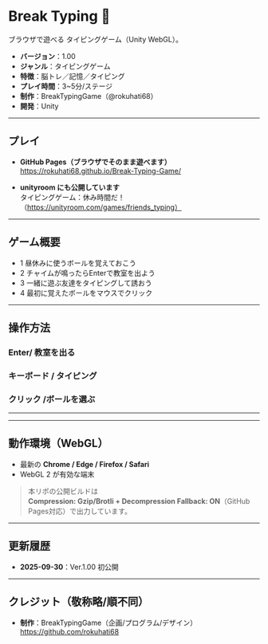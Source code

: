 # Break Typing 👦

ブラウザで遊べる タイピングゲーム（Unity WebGL）。

- **バージョン**：1.00
- **ジャンル**：タイピングゲーム
- **特徴**：脳トレ／記憶／タイピング
- **プレイ時間**：3~5分/ステージ
- **制作**：BreakTypingGame（@rokuhati68）
- **開発**：Unity

---

## プレイ

- **GitHub Pages（ブラウザでそのまま遊べます）**  
  https://rokuhati68.github.io/Break-Typing-Game/

- **unityroom にも公開しています**  
  タイピングゲーム：休み時間だ！（https://unityroom.com/games/friends_typing）

---

## ゲーム概要

- 1 昼休みに使うボールを覚えておこう
- 2 チャイムが鳴ったらEnterで教室を出よう
- 3 一緒に遊ぶ友達をタイピングして誘おう
- 4 最初に覚えたボールをマウスでクリック

---

## 操作方法

### Enter/ 教室を出る
### キーボード / タイピング
### クリック /ボールを選ぶ


---


---

## 動作環境（WebGL）

- 最新の **Chrome / Edge / Firefox / Safari**
- WebGL 2 が有効な端末  

> 本リポの公開ビルドは  
> **Compression: Gzip/Brotli + Decompression Fallback: ON**（GitHub Pages対応）で出力しています。

---

## 更新履歴

- **2025-09-30**：Ver.1.00 初公開

---

## クレジット（敬称略/順不同）

- **制作**：BreakTypingGame（企画/プログラム/デザイン）  
  https://github.com/rokuhati68



